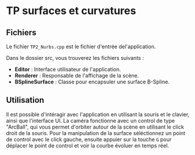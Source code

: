 # TP surfaces et curvatures

## Fichiers

Le fichier `TP2_Nurbs.cpp` est le fichier d'entrée del'application.

Dans le dossier src, vous trouverez les fichiers suivants :
- **Editor** : Interface utilisateur de l'application.
- **Renderer** : Responsable de l'affichage de la scène.
- **BSplineSurface** : Classe pour encapsuler une surface B-Spline.


## Utilisation

Il est possible d'intéragir avec l'application en utilisant la souris et le clavier, ainsi que l'interface UI.
La caméra fonctionne avec un control de type "ArcBall", qui vous permet d'orbiter autour de la scène en utilisant le click droit de la souris.
Pour la manipulation de la surface séléctionnez un point de control avec le click gauche, ensuite appuier sur la touche `G` pour déplacer le point de control et voir la courbe évoluer en temps réel.
